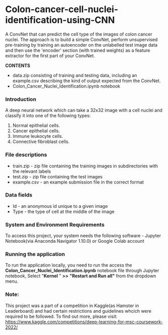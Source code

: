# Colon-cancer-cell-nuclei-identification-using-CNN
A ConvNet that can predict the cell type of the images of colon cancer nuclei. The approach is to build a simple ConvNet, perform unsupervised pre-training by training an autoencoder on the unlabelled test image data and then use the 'encoder' section (with trained weights) as a feature extractor for the first part of your ConvNet.

**CONTENTS**
* data.zip consisting of training and testing data, including an example.csv describing the kind of output expected from the ConvNet.
* Colon_Cancer_Nuclei_Identification.ipynb notebook

### Introduction
A deep neural network which can take a 32x32 image with a cell nuclei and classify it into one of the following types:

1. Normal epithelial cells.
2. Cancer epithelial cells. 
3. Immune leukocyte cells. 
4. Connective fibroblast cells.

### File descriptions

* train.zip - zip file containing the training images in subdirectories with the relevant labels
* test.zip - zip file containing the test images
* example.csv - an example submission file in the correct format

### Data fields
* Id - an anonymous id unique to a given image
* Type - the type of cell at the middle of the image

### System and Environment Requirements
To access this project, your system needs the following software - 
Jupyter Notebook(via Anaconda Navigator 1.10.0) or Google Colab account

### Running the application
To run the application locally, you need to run the access the **Colon_Cancer_Nuclei_Identification.ipynb** notebook file through Jupyter notebook, Select "**Kernel** " **>>** **"Restart and Run all"** from the dropdown menu.

### Note:
This project was a part of a competition in Kaggle(as Hamster in Leaderboard) and had certain restrictions and guidelines whcich were required to be followed. To find out more, please visit: https://www.kaggle.com/competitions/deep-learning-for-msc-coursework-2022/
